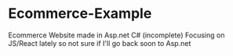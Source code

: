 # Ecommerce-Example
Ecommerce  Website made in Asp.net C# (incomplete)
Focusing on JS/React lately so not sure if I'll go back soon to Asp.net
